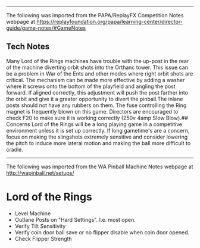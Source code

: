 ***
The following was imported from the PAPA/ReplayFX Competition Notes webpage at https://replayfoundation.org/papa/learning-center/director-guide/game-notes/#GameNotes
## Tech Notes
            
Many Lord of the Rings machines have trouble with the up-post in the rear of the machine diverting orbit shots into the Orthanc tower. This issue can be a problem in War of the Ents and other modes where right orbit shots are critical. The mechanism can be made more effective by adding a washer where it screws onto the bottom of the playfield and angling the post forward. If aligned correctly, this adjustment will push the post farther into the orbit and give it a greater opportunity to divert the pinball.The inlane posts should not have any rubbers on them. The fuse controlling the Ring magnet is frequently blown on this game. Directors are encouraged to check F20 to make sure it is working correctly (250v 4amp Slow Blow).## Concerns
Lord of the Rings will be a long playing game in a competitive environment unless it is set up correctly. If long gametime's are a concern, focus on making the slingshots extremely sensitive and consider lowering the pitch to induce more lateral motion and making the ball more difficult to cradle.
***
The following was imported from the WA Pinball Machine Notes webpage at http://wapinball.net/setups/
# Lord of the Rings
-   Level Machine
-   Outlane Posts on "Hard Settings". I.e. most open.
-   Verify Tilt Sensitivity
-   Verify coin door ball save or no flipper disable when coin door opened.
-   Check Flipper Strength
